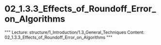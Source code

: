 # 02_1.3.3_Effects_of_Roundoff_Error_on_Algorithms

"""
Lecture: structure/1_Introduction/1.3_General_Techniques
Content: 02_1.3.3_Effects_of_Roundoff_Error_on_Algorithms
"""


